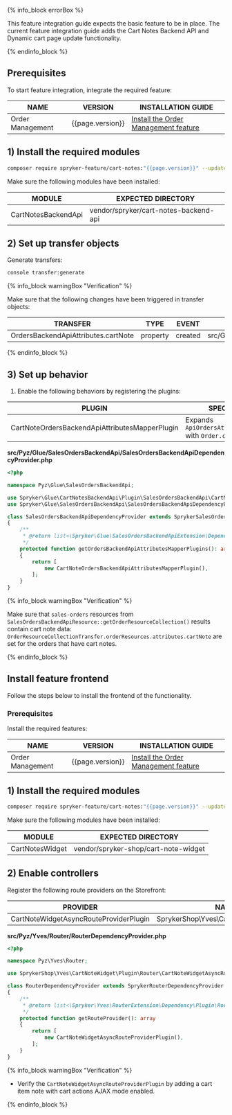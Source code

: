 

{% info_block errorBox %}

This feature integration guide expects the basic feature to be in place.
The current feature integration guide adds the Cart Notes Backend API and Dynamic cart page update functionality.

{% endinfo_block %}

## Prerequisites

To start feature integration, integrate the required feature:

| NAME             | VERSION          | INSTALLATION GUIDE                                                                                                            |
|------------------|------------------|----------------------------------------------------------------------------------------------------------------------------------------------|
| Order Management | {{page.version}} | [Install the Order Management feature](/docs/scos/dev/feature-integration-guides/{{page.version}}/install-the-order-management-feature.html) |

## 1) Install the required modules

```bash
composer require spryker-feature/cart-notes:"{{page.version}}" --update-with-dependencies
```

Make sure the following modules have been installed:

| MODULE                | EXPECTED DIRECTORY                      |
|-----------------------|-----------------------------------------|
| CartNotesBackendApi   | vendor/spryker/cart-notes-backend-api   |

## 2) Set up transfer objects

Generate transfers:

```bash
console transfer:generate
```

{% info_block warningBox "Verification" %}

Make sure that the following changes have been triggered in transfer objects:

| TRANSFER                            | TYPE     | EVENT   | PATH                                                             |
|-------------------------------------|----------|---------|------------------------------------------------------------------|
| OrdersBackendApiAttributes.cartNote | property | created | src/Generated/Shared/Transfer/OrdersBackendApiAttributesTransfer |

{% endinfo_block %}

## 3) Set up behavior

1. Enable the following behaviors by registering the plugins:

| PLUGIN                                         | SPECIFICATION                                                          | PREREQUISITES | NAMESPACE                                                     |
|------------------------------------------------|------------------------------------------------------------------------|---------------|---------------------------------------------------------------|
| CartNoteOrdersBackendApiAttributesMapperPlugin | Expands `ApiOrdersAttributes.cartNote` with `Order.cartNote` property. |               | Spryker\Glue\CartNotesBackendApi\Plugin\SalesOrdersBackendApi |

**src/Pyz/Glue/SalesOrdersBackendApi/SalesOrdersBackendApiDependencyProvider.php**

```php
<?php

namespace Pyz\Glue\SalesOrdersBackendApi;

use Spryker\Glue\CartNotesBackendApi\Plugin\SalesOrdersBackendApi\CartNoteOrdersBackendApiAttributesMapperPlugin;
use Spryker\Glue\SalesOrdersBackendApi\SalesOrdersBackendApiDependencyProvider as SprykerSalesOrdersBackendApiDependencyProvider;

class SalesOrdersBackendApiDependencyProvider extends SprykerSalesOrdersBackendApiDependencyProvider
{
    /**
     * @return list<\Spryker\Glue\SalesOrdersBackendApiExtension\Dependency\Plugin\OrdersBackendApiAttributesMapperPluginInterface>
     */
    protected function getOrdersBackendApiAttributesMapperPlugins(): array
    {
        return [
            new CartNoteOrdersBackendApiAttributesMapperPlugin(),
        ];
    }
}
```

{% info_block warningBox "Verification" %}

Make sure that `sales-orders` resources from `SalesOrdersBackendApiResource::getOrderResourceCollection()` results contain cart note data: `OrderResourceCollectionTransfer.orderResources.attributes.cartNote` are set for the orders that have cart notes.

{% endinfo_block %}

## Install feature frontend

Follow the steps below to install the frontend of the functionality.

### Prerequisites

Install the required features:


| NAME             | VERSION          | INSTALLATION GUIDE                                                                                                            |
|------------------|------------------|----------------------------------------------------------------------------------------------------------------------------------------------|
| Order Management | {{page.version}} | [Install the Order Management feature](/docs/scos/dev/feature-integration-guides/{{page.version}}/install-the-order-management-feature.html) |

## 1) Install the required modules

```bash
composer require spryker-feature/cart-notes:"{{page.version}}" --update-with-dependencies
```

Make sure the following modules have been installed:

| MODULE          | EXPECTED DIRECTORY                   |
|-----------------|--------------------------------------|
| CartNotesWidget | vendor/spryker-shop/cart-note-widget |

## 2) Enable controllers

Register the following route providers on the Storefront:

| PROVIDER                               | NAMESPACE                                     |
|----------------------------------------|-----------------------------------------------|
| CartNoteWidgetAsyncRouteProviderPlugin | SprykerShop\Yves\CartNoteWidget\Plugin\Router |

**src/Pyz/Yves/Router/RouterDependencyProvider.php**

```php
<?php

namespace Pyz\Yves\Router;

use SprykerShop\Yves\CartNoteWidget\Plugin\Router\CartNoteWidgetAsyncRouteProviderPlugin;

class RouterDependencyProvider extends SprykerRouterDependencyProvider
{
    /**
     * @return list<\Spryker\Yves\RouterExtension\Dependency\Plugin\RouteProviderPluginInterface>
     */
    protected function getRouteProvider(): array
    {
        return [
            new CartNoteWidgetAsyncRouteProviderPlugin(),
        ];
    }
}
```

{% info_block warningBox "Verification" %}

- Verify the `CartNoteWidgetAsyncRouteProviderPlugin` by adding a cart item note with cart actions AJAX mode enabled.

{% endinfo_block %}